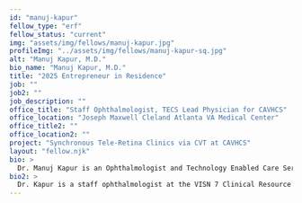 ```yaml
---
id: "manuj-kapur"
fellow_type: "erf"
fellow_status: "current"
img: "assets/img/fellows/manuj-kapur.jpg"
profileImg: "../assets/img/fellows/manuj-kapur-sq.jpg"
alt: "Manuj Kapur, M.D."
bio_name: "Manuj Kapur, M.D."
title: "2025 Entrepreneur in Residence"
job: ""
job2: ""
job_description: ""
office_title: "Staff Ophthalmologist, TECS Lead Physician for CAVHCS"
office_location: "Joseph Maxwell Cleland Atlanta VA Medical Center"
office_title2: ""
office_location2: ""
project: "Synchronous Tele-Retina Clinics via CVT at CAVHCS"
layout: "fellow.njk"
bio: >
  Dr. Manuj Kapur is an Ophthalmologist and Technology Enabled Care Services (TECS) Lead Physician at VA Central Alabama Health Care System. Dr. Kapur is leading the development of a Synchronous Tele-Macula Clinic, with a goal to extend tele-subspecialty eye care services along with mobile deployment across VA Southeast Network sites. His groundbreaking work leverages advanced telehealth technologies, seamlessly integrating asynchronous, synchronous, and face-to-face care, to increase specialty care access while significantly reducing health care costs.
bio2: >
  Dr. Kapur is a staff ophthalmologist at the VISN 7 Clinical Resource Hub, where he also serves as the TECS Lead Ophthalmologist for the Central Alabama Veterans Healthcare System (CAVHCS). Additionally, he holds an appointment as Clinical Faculty at the University of Texas Health Science Center at Houston. Dr. Kapur has led the expansion of mobile, face-to-face ophthalmology services and established access to subspecialty eye care across CAVHCS, including pioneering the VA's first Synchronous Tele-Glaucoma Clinic, which was selected for a national presentation at the Clinical Resource Hub strong practice symposium.
---
```

